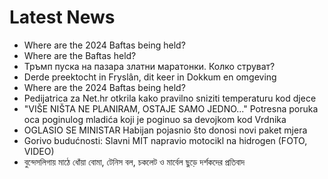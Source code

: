 # Latest News
-  Where are the 2024 Baftas being held?
-  Where are the Baftas held?
-  Тръмп пуска на пазара златни маратонки. Колко струват?
-  Derde preektocht in Fryslân, dit keer in Dokkum en omgeving
-  Where are the 2024 Baftas being held?
-  Pedijatrica za Net.hr otkrila kako pravilno sniziti temperaturu kod djece
-  "VIŠE NIŠTA NE PLANIRAM, OSTAJE SAMO JEDNO..." Potresna poruka oca poginulog mladića koji je poginuo sa devojkom kod Vrdnika
-  OGLASIO SE MINISTAR Habijan pojasnio što donosi novi paket mjera
-  Gorivo budućnosti: Slavni MIT napravio motocikl na hidrogen (FOTO, VIDEO)
-  বুন্দেসলিগায় মাঠে ধোঁয়া বোমা, টেনিস বল, চকলেট ও মার্বেল ছুড়ে দর্শকদের প্রতিবাদ
